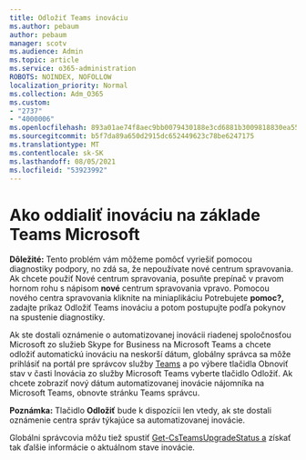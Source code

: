 ```yaml
---
title: Odložiť Teams inováciu
ms.author: pebaum
author: pebaum
manager: scotv
ms.audience: Admin
ms.topic: article
ms.service: o365-administration
ROBOTS: NOINDEX, NOFOLLOW
localization_priority: Normal
ms.collection: Adm_O365
ms.custom:
- "2737"
- "4000006"
ms.openlocfilehash: 893a01ae74f8aec9bb0079430188e3cd6881b3009818830ea5572cfa41cdf71f
ms.sourcegitcommit: b5f7da89a650d2915dc652449623c78be6247175
ms.translationtype: MT
ms.contentlocale: sk-SK
ms.lasthandoff: 08/05/2021
ms.locfileid: "53923992"
---
```

# <a name="how-to-postpone-the-microsoft-driven-teams-upgrade"></a>Ako oddialiť inováciu na základe Teams Microsoft

**Dôležité:** Tento problém vám môžeme pomôcť vyriešiť pomocou diagnostiky podpory, no zdá sa, že nepoužívate nové centrum spravovania. Ak chcete použiť Nové centrum spravovania, posuňte prepínač v pravom hornom rohu s nápisom **nové** centrum spravovania vpravo. Pomocou nového centra spravovania kliknite na miniaplikáciu Potrebujete **pomoc?,** zadajte príkaz Odložiť Teams inováciu a potom postupujte podľa pokynov na spustenie diagnostiky.

Ak ste dostali oznámenie o automatizovanej inovácii riadenej spoločnosťou Microsoft zo služieb Skype for Business na Microsoft Teams a chcete odložiť automatickú inováciu na neskorší dátum, globálny  správca sa môže prihlásiť na portál  pre správcov služby [Teams](https://admin.teams.microsoft.com/dashboard) a po výbere tlačidla Obnoviť stav v časti Inovácia zo služby Microsoft Teams vyberte tlačidlo Odložiť. Ak chcete zobraziť nový dátum automatizovanej inovácie nájomníka na Microsoft Teams, obnovte stránku Teams správcu.

**Poznámka:** Tlačidlo **Odložiť** bude k dispozícii len vtedy, ak ste dostali oznámenie centra správ týkajúce sa automatizovanej inovácie. 

Globálni správcovia môžu tiež spustiť [Get-CsTeamsUpgradeStatus a](https://docs.microsoft.com/powershell/module/skype/get-csteamsupgradestatus?view=skype-ps) získať tak ďalšie informácie o aktuálnom stave inovácie.
